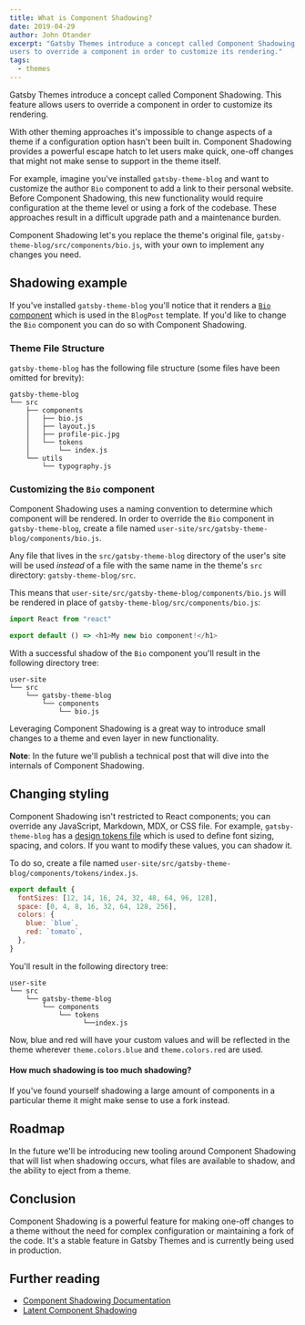 ```yaml
---
title: What is Component Shadowing?
date: 2019-04-29
author: John Otander
excerpt: "Gatsby Themes introduce a concept called Component Shadowing. This feature allows
users to override a component in order to customize its rendering."
tags:
  - themes
---
```


Gatsby Themes introduce a concept called Component Shadowing. This feature allows users to override a component in order to customize its rendering.

With other theming approaches it's impossible to change aspects of a theme if a configuration option hasn't been built in. Component Shadowing provides a powerful escape hatch to let users make quick, one-off changes that might not make sense to support in the theme itself.

For example, imagine you've installed `gatsby-theme-blog` and want to customize the author `Bio` component to add a link to their personal website. Before Component Shadowing, this new functionality would require configuration at the theme level or using a fork of the codebase. These approaches result in a difficult upgrade path and a maintenance burden.

Component Shadowing let's you replace the theme's original file, `gatsby-theme-blog/src/components/bio.js`, with your own to implement any changes you need.

## Shadowing example

If you've installed `gatsby-theme-blog` you'll notice that it renders a [`Bio` component](https://github.com/gatsbyjs/gatsby/blob/666a9bc3c8d91be8a3118b1128340a06e895735e/themes/gatsby-theme-blog/src/components/bio.js) which is used in the `BlogPost` template. If you'd like to change the `Bio` component you can do so with Component Shadowing.

### Theme File Structure

`gatsby-theme-blog` has the following file structure (some files have been omitted for brevity):

```text
gatsby-theme-blog
└── src
    ├── components
    │   ├── bio.js
    │   ├── layout.js
    │   ├── profile-pic.jpg
    │   └── tokens
    │       └── index.js
    └── utils
        └── typography.js
```

### Customizing the `Bio` component

Component Shadowing uses a naming convention to determine which component will be rendered. In order to override the `Bio` component in `gatsby-theme-blog`, create a file named `user-site/src/gatsby-theme-blog/components/bio.js`.

Any file that lives in the `src/gatsby-theme-blog` directory of the user's site will be used _instead_ of a file with the same name in the theme's `src` directory: `gatsby-theme-blog/src`.

This means that `user-site/src/gatsby-theme-blog/components/bio.js` will be rendered in place of `gatsby-theme-blog/src/components/bio.js`:

```jsx:title=src/gatsby-theme-blog/components/bio.js
import React from "react"

export default () => <h1>My new bio component!</h1>
```

With a successful shadow of the `Bio` component you'll result in the following directory tree:

```text
user-site
└── src
    └── gatsby-theme-blog
        └── components
            └── bio.js
```

Leveraging Component Shadowing is a great way to introduce small changes to a theme and even layer in new functionality.

**Note**: In the future we'll publish a technical post that will dive into the internals of Component Shadowing.

## Changing styling

Component Shadowing isn't restricted to React components; you can override any JavaScript, Markdown, MDX, or CSS file. For example, `gatsby-theme-blog` has a [design tokens file](https://github.com/gatsbyjs/gatsby/blob/666a9bc3c8d91be8a3118b1128340a06e895735e/themes/gatsby-theme-blog/src/components/tokens/index.js) which is used to define font sizing, spacing, and colors. If you want to modify these values, you can shadow it.

To do so, create a file named `user-site/src/gatsby-theme-blog/components/tokens/index.js`.

```js:title=src/gatsby-theme-blog/components/tokens/index.js
export default {
  fontSizes: [12, 14, 16, 24, 32, 48, 64, 96, 128],
  space: [0, 4, 8, 16, 32, 64, 128, 256],
  colors: {
    blue: `blue`,
    red: `tomato`,
  },
}
```

You'll result in the following directory tree:

```text
user-site
└── src
    └── gatsby-theme-blog
        └── components
            └── tokens
                  └──index.js
```

Now, blue and red will have your custom values and will be reflected in the theme wherever `theme.colors.blue` and `theme.colors.red` are used.

#### How much shadowing is too much shadowing?

If you've found yourself shadowing a large amount of components in a particular theme it might make sense to use a fork instead.

## Roadmap

In the future we'll be introducing new tooling around Component Shadowing that will list when shadowing occurs, what files are available to shadow, and the ability to eject from a theme.

## Conclusion

Component Shadowing is a powerful feature for making one-off changes to a theme without the need for complex configuration or maintaining a fork of the code. It's a stable feature in Gatsby Themes and is currently being used in production.

## Further reading

- [Component Shadowing Documentation](/docs/themes/shadowing/)
- [Latent Component Shadowing](https://johno.com/latent-component-shadowing)
